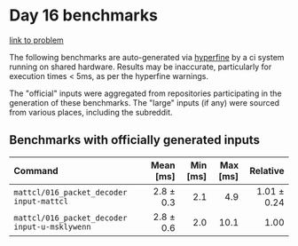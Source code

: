 # Day 16 benchmarks

[link to problem](http://adventofcode.com/2021/day/16)

The following benchmarks are auto-generated via [hyperfine](https://github.com/sharkdp/hyperfine) by a ci system running on shared hardware. Results may be inaccurate, particularly for execution times < 5ms, as per the hyperfine warnings.

The "official" inputs were aggregated from repositories participating in the generation of these benchmarks. The "large" inputs (if any) were sourced from various places, including the subreddit.

## Benchmarks with officially generated inputs
| Command | Mean [ms] | Min [ms] | Max [ms] | Relative |
|:---|---:|---:|---:|---:|
| `mattcl/016_packet_decoder input-mattcl` | 2.8 ± 0.3 | 2.1 | 4.9 | 1.01 ± 0.24 |
| `mattcl/016_packet_decoder input-u-msklywenn` | 2.8 ± 0.6 | 2.0 | 10.1 | 1.00 |

